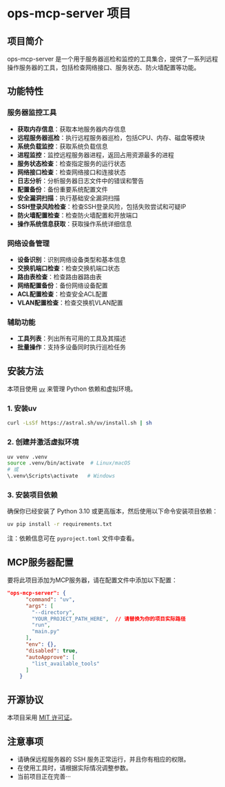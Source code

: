 # ops-mcp-server 项目

## 项目简介
ops-mcp-server 是一个用于服务器巡检和监控的工具集合，提供了一系列远程操作服务器的工具，包括检查网络接口、服务状态、防火墙配置等功能。

## 功能特性

### 服务器监控工具
- **获取内存信息**：获取本地服务器内存信息
- **远程服务器巡检**：执行远程服务器巡检，包括CPU、内存、磁盘等模块
- **系统负载监控**：获取系统负载信息
- **进程监控**：监控远程服务器进程，返回占用资源最多的进程
- **服务状态检查**：检查指定服务的运行状态
- **网络接口检查**：检查网络接口和连接状态
- **日志分析**：分析服务器日志文件中的错误和警告
- **配置备份**：备份重要系统配置文件
- **安全漏洞扫描**：执行基础安全漏洞扫描
- **SSH登录风险检查**：检查SSH登录风险，包括失败尝试和可疑IP
- **防火墙配置检查**：检查防火墙配置和开放端口
- **操作系统信息获取**：获取操作系统详细信息

### 网络设备管理
- **设备识别**：识别网络设备类型和基本信息
- **交换机端口检查**：检查交换机端口状态
- **路由表检查**：检查路由器路由表
- **网络配置备份**：备份网络设备配置
- **ACL配置检查**：检查安全ACL配置
- **VLAN配置检查**：检查交换机VLAN配置

### 辅助功能
- **工具列表**：列出所有可用的工具及其描述
- **批量操作**：支持多设备同时执行巡检任务

## 安装方法
本项目使用 [`uv`](https://github.com/astral-sh/uv) 来管理 Python 依赖和虚拟环境。

### 1. 安装uv
```bash
curl -LsSf https://astral.sh/uv/install.sh | sh
```

### 2. 创建并激活虚拟环境
```bash
uv venv .venv
source .venv/bin/activate  # Linux/macOS
# 或
\.venv\Scripts\activate   # Windows
```

### 3. 安装项目依赖
确保你已经安装了 Python 3.10 或更高版本，然后使用以下命令安装项目依赖：
```bash
uv pip install -r requirements.txt
```

注：依赖信息可在 `pyproject.toml` 文件中查看。

## MCP服务器配置
要将此项目添加为MCP服务器，请在配置文件中添加以下配置：

```json
"ops-mcp-server": {
      "command": "uv",
      "args": [
        "--directory",
        "YOUR_PROJECT_PATH_HERE",  // 请替换为你的项目实际路径
        "run", 
        "main.py"
      ],
      "env": {},
      "disabled": true,
      "autoApprove": [
        "list_available_tools"
      ]
    }
```

## 开源协议
本项目采用 [MIT 许可证](LICENSE)。

## 注意事项
- 请确保远程服务器的 SSH 服务正常运行，并且你有相应的权限。
- 在使用工具时，请根据实际情况调整参数。
- 当前项目正在完善···
